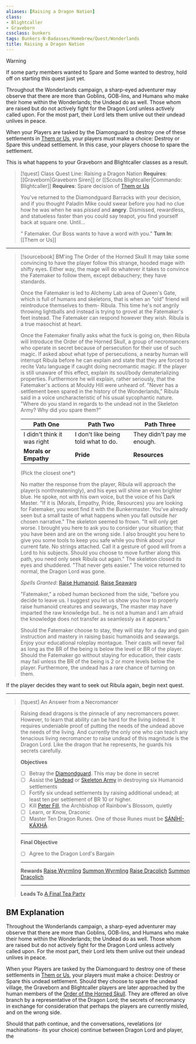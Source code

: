```yaml
---
aliases: [Raising a Dragon Nation]
class:
- Blightcaller
- Graveborn
cssclass: bunkers
tags: Bunkers-N-Badasses/Homebrew/Quest/Wonderlands
title: Raising a Dragon Nation
---
```


> [!warning]
> If some party members wanted to Spare and Some wanted to destroy, hold off on starting this quest just yet.

Throughout the Wonderlands campaign, a sharp-eyed adventurer may observe that there are more than Goblins,  GOB-lins, and Humans who make their home within the Wonderlands; the Undead do as well. Those whom are raised but do not actively fight for the Dragon Lord unless actively called upon. For the most part, their Lord lets them unlive out their undead unlives in peace. 

When your Players are tasked by the Diamonguard to destroy one of these settlements in [Them or Us](Them%20or%20Us.md), your players must make a choice: Destroy or Spare this undead settlement. In this case, your players choose to spare the settlement. 

This is what happens to your Graveborn and Blightcaller classes as a result.

> [!quest] Class Quest Line: Raising a Dragon Nation
> **Requires**: [[Graveborn|Graveborn Siren]] or [[Scouts Blightcaller|Commando: Blightcaller]]
> **Requires**: Spare decision of [Them or Us](Them%20or%20Us.md)
>
> You've returned to the Diamondguard Barracks with your decision, and if you thought Paladin Mike could swear before you had no clue how he was when he was *pissed* and **angry**. Dismissed, rewardless, and statueless faster than you could say teapot, you find yourself back at square one. Until…
>
> "<Playername> Fatemaker. Our Boss wants to have a word with you."
> **Turn In**: [[Them or Us]]

***

> [!sourcebook] BM'ing The Order of the Horned Skull
> It may take some convincing to have the player follow this strange, hooded mage with shifty eyes. Either way, the mage will do whatever it takes to convince the Fatemaker to follow them, except debauchery; they have standards.
>
> Once the Fatemaker is led to Alchemy Lab area of Queen's Gate, which is full of humans and skeletons, that is when an "old" friend will reintroduce themselves to them- Ribula. This time he's not angrily throwing lightballs and instead is trying to grovel at the Fatemaker's feet instead. The Fatemaker can respond however they wish. Ribula is a true masochist at heart.
>
> Once the Fatemaker finally asks what the fuck is going on, then Ribula will Introduce the Order of the Horned Skull, a group of necromancers who operate in secret because of persecution for their use of such magic. If asked about what type of persecutions, a nearby human will interrupt Ribula before he can explain and state that they are forced to recite Vatu language if caught doing necromantic magic. If the player is still unaware of this effect, explain its soul/body dematerializing properties.
> Furthermore he will explain, rather seriously, that the Fatemaker's actions at Mouldy Hill were unheard of.
> "Never has a settlement been spared in the history of the Wonderlands," Ribula said in a voice uncharacteristic of his usual sycophantic nature. "Where do you stand in regards to the undead not in the Skeleton Army? Why did you spare them?"
>
>| Path One                    | Path Two                            | Path Three                 |
>| --------------------------- | ----------------------------------- | -------------------------- |
>| I didn't think it was right | I don't like being told what to do. | They didn't pay me enough. |
>| **Morals or Empathy**       | **Pride**                           | **Resources**              |
>
>(Pick the closest one\*)
>
> No matter the response from the player, Ribula will approach the player(s nonthreateningly), and his eyes will shine an even brighter blue. He spoke, not with his own voice, but the voice of his Dark Master.
>"If it is (Morals, Empathy, Pride, Resources) you are looking for Fatemaker, you wont find it with the Bunkermaster. You've already seen but a small taste of what happens when you fall outside *her* chosen narrative." The skeleton seemed to frown. "It will only get worse. I brought you here to ask you to consider your situation; that you have been and are on the wrong side. I also brought you here to give you some tools to keep you safe while you think about your current fate. No strings attached. Call it a gesture of good will from a Lord to his subjects. Should you choose to move further along this path, you need only seek Ribula out again." The skeleton closed its eyes and shuddered. "That never gets easier." The voice returned to normal, the Dragon Lord was gone.
>
> *Spells Granted*: [Raise Humanoid](Raise%20Humanoid), [Raise Seawarg](Raise%20Seawarg)
>
> "Fatemaker," a robed human beckoned from the side, "before you decide to leave us. I suggest you let us show you how to properly raise humanoid creatures and seawargs, The master may have imparted the raw knowledge but.. he is not a human and I am afraid the knowledge does not transfer as seamlessly as it appears."
>
> Should the Fatemaker choose to stay, they will stay for a day and gain instruction and mastery in raising basic humanoids and seawargs. Enjoy your educational roleplay montague. Their casts will never fail as long as the BR of the being is below the level or BR of the player.
> Should the Fatemaker go without staying for education, their casts may fail unless the BR of the being is 2 or more levels below the player. Furthermore, the undead has a rare chance of turning on them.

If the player decides they want to seek out Ribula again, begin next quest.

***

> [!quest] An Answer from a Necromancer
>

> Raising dead dragons is the pinnacle of any necromancers power. However, to learn that ability can be hard for the living indeed. It requires undeniable proof of putting the needs of the undead above the needs of the living. And currently the only one who can teach any tenacious living necromancer to raise undead of this magnitude is the Dragon Lord. Like the dragon that he represents, he guards his secrets carefully.
>
> **Objectives**
> - [ ] Betray the [Diamondguard](Diamondguard.md). This may be done in secret
> - [ ] Assist the [Undead](../../../../30-Sathe-Shuna/01-ObsidianTTRPGShare/TTRPGShare_Community_Vaults/Pathfinder_2E/Traits/Undead.md) or [Skeleton Army](Skeleton%20Army.md) in destroying six Humanoid settlements
> - [ ] Fortify six undead settlements by raising additional undead; at least ten per settlement of BR 10 or higher.
> - [ ] Kill [Peter Fill](Peter%20Fill), the Archbishop of Rainbow's Blossom, quietly
> - [ ] Learn, or Know, Draconic
> - [ ] Master Ten Dragon Runes. One of those Runes must be [SÁNÍHÍ-KÁXHÁ](SÁNÍHÍ-KÁXHÁ).
> ***
> **Final Objective**
> - [ ] Agree to the Dragon Lord's Bargain
> ***
> **Rewards**
> [Raise Wyrmling](Raise%20Wyrmling)
> [Summon Wyrmling](Summon%20Wyrmling)
> [Raise Dracolich](Raise%20Dracolich)
> [Summon Dracolich](Summon%20Dracolich)
> ***
> **Leads To**
> [A Final Tea Party](A%20Final%20Tea%20Party)

## BM Explanation
Throughout the Wonderlands campaign, a sharp-eyed adventurer may observe that there are more than Goblins,  GOB-lins, and Humans who make their home within the Wonderlands; the Undead do as well. Those whom are raised but do not actively fight for the Dragon Lord unless actively called upon. For the most part, their Lord lets them unlive out their undead unlives in peace.

When your Players are tasked by the Diamonguard to destroy one of these settlements in [Them or Us](Them%20or%20Us.md), your players must make a choice: Destroy or Spare this undead settlement. Should they choose to spare the undead village, the Graveborn and Blightcaller players are later approached by the human members of the [Order of the Horned Skull](Order%20of%20the%20Horned%20Skull). They are offered an olive branch by a representative of the Dragon Lord; the secrets of necromancy in exchange for consideration that perhaps the players are currently misled, and on the wrong side.

Should that path continue, and the conversations, revelations (or machinations- its your choice) continue between Dragon Lord and player, the

